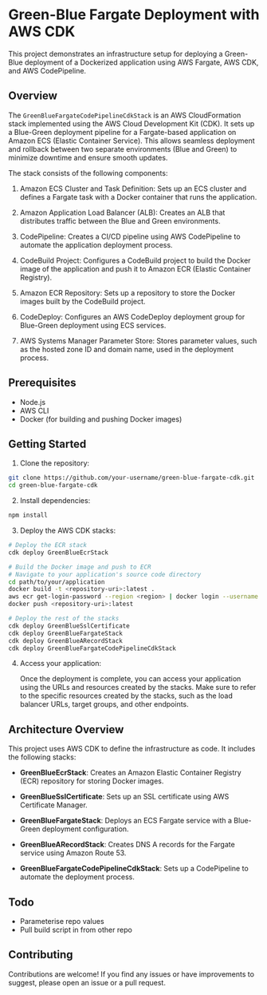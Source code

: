 # Green-Blue Fargate Deployment with AWS CDK

This project demonstrates an infrastructure setup for deploying a Green-Blue deployment of a Dockerized application using AWS Fargate, AWS CDK, and AWS CodePipeline.

## Overview

The `GreenBlueFargateCodePipelineCdkStack` is an AWS CloudFormation stack implemented using the AWS Cloud Development Kit (CDK). It sets up a Blue-Green deployment pipeline for a Fargate-based application on Amazon ECS (Elastic Container Service). This allows seamless deployment and rollback between two separate environments (Blue and Green) to minimize downtime and ensure smooth updates.

The stack consists of the following components:

1. Amazon ECS Cluster and Task Definition: Sets up an ECS cluster and defines a Fargate task with a Docker container that runs the application.

2. Amazon Application Load Balancer (ALB): Creates an ALB that distributes traffic between the Blue and Green environments.

3. CodePipeline: Creates a CI/CD pipeline using AWS CodePipeline to automate the application deployment process.

4. CodeBuild Project: Configures a CodeBuild project to build the Docker image of the application and push it to Amazon ECR (Elastic Container Registry).

5. Amazon ECR Repository: Sets up a repository to store the Docker images built by the CodeBuild project.

6. CodeDeploy: Configures an AWS CodeDeploy deployment group for Blue-Green deployment using ECS services.

7. AWS Systems Manager Parameter Store: Stores parameter values, such as the hosted zone ID and domain name, used in the deployment process.

## Prerequisites

- Node.js
- AWS CLI
- Docker (for building and pushing Docker images)

## Getting Started

1. Clone the repository:

```sh
git clone https://github.com/your-username/green-blue-fargate-cdk.git
cd green-blue-fargate-cdk
```

2. Install dependencies:

```sh
npm install
```

3. Deploy the AWS CDK stacks:

```sh
# Deploy the ECR stack
cdk deploy GreenBlueEcrStack

# Build the Docker image and push to ECR
# Navigate to your application's source code directory
cd path/to/your/application
docker build -t <repository-uri>:latest .
aws ecr get-login-password --region <region> | docker login --username AWS --password-stdin <repository-uri>
docker push <repository-uri>:latest

# Deploy the rest of the stacks
cdk deploy GreenBlueSslCertificate
cdk deploy GreenBlueFargateStack
cdk deploy GreenBlueARecordStack
cdk deploy GreenBlueFargateCodePipelineCdkStack
```

4. Access your application:

   Once the deployment is complete, you can access your application using the URLs and resources created by the stacks. Make sure to refer to the specific resources created by the stacks, such as the load balancer URLs, target groups, and other endpoints.

## Architecture Overview

This project uses AWS CDK to define the infrastructure as code. It includes the following stacks:

- **GreenBlueEcrStack**: Creates an Amazon Elastic Container Registry (ECR) repository for storing Docker images.

- **GreenBlueSslCertificate**: Sets up an SSL certificate using AWS Certificate Manager.

- **GreenBlueFargateStack**: Deploys an ECS Fargate service with a Blue-Green deployment configuration.

- **GreenBlueARecordStack**: Creates DNS A records for the Fargate service using Amazon Route 53.

- **GreenBlueFargateCodePipelineCdkStack**: Sets up a CodePipeline to automate the deployment process.

## Todo

- Parameterise repo values
- Pull build script in from other repo

## Contributing

Contributions are welcome! If you find any issues or have improvements to suggest, please open an issue or a pull request.
